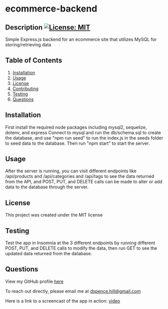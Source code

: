 # ecommerce-backend

## Description [![License: MIT](https://img.shields.io/badge/License-MIT-yellow.svg)](https://opensource.org/licenses/MIT)
Simple Express.js backend for an ecommerce site that utilizes MySQL for storing/retrieving data

    

  ## Table of Contents
1. [Installation](#installation)
2. [Usage](#usage)
3. [License](#license)
4. [Contributing](#contributing)
5. [Testing](#tests)
6. [Questions](#questions)

## Installation
First install the required node packages including mysql2, sequelize, dotenv, and express
Connect to mysql and run the db/schema.sql to create the database, and use "npm run seed" to run the index.js in the seeds folder to seed data to the database.
Then run "npm start" to start the server.

## Usage
After the server is running, you can visit different endpoints like /api/products and /api/categories and /api/tags to see the data returned from the API, and POST, PUT, and DELETE calls can be made to alter or add data to the database through the server.

## License
This project was created under the MIT license

## Testing
Test the app in Insomnia at the 3 different endpoints by running different POST, PUT, and DELETE calls to modify the data, then run GET to see the updated data returned from the database.

## Questions
View my GitHub profile [here](https://github.com/dspnc)  

To reach out directly, please email me at dspence.hill@gmail.com

Here is a link to a screencast of the app in action: [video](https://drive.google.com/file/d/1UqwdVWTam9EBK69_3QmRtvbpUWVX93Zu/view)






